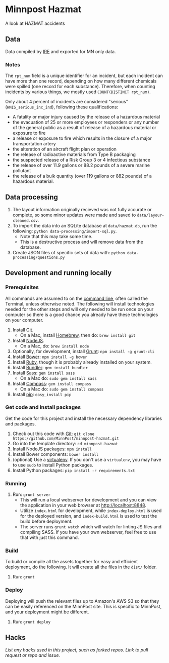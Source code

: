 # Minnpost Hazmat

A look at HAZMAT accidents

## Data

Data compiled by [IRE](http://www.ire.org/nicar/database-library/databases/hazardous-materials/) and exported for MN only data.

### Notes

The `rpt_num` field is a unique identifier for an incident, but each incident can have more than one record, depending on how many different chemicals were spilled (one record for each substance).  Therefore, when counting incidents by various things, we mostly used `COUNT(DISTINCT rpt_num)`.

Only about 4 percent of incidents are considered "serious" (`HMIS_serious_inc_ind`), following these qualifications:
* A fatality or major injury caused by the release of a hazardous material
* the evacuation of 25 or more employees or responders or any number of the general public as a result of release of a hazardous material or exposure to fire
* a release or exposure to fire which results in the closure of a major transportation artery
* the alteration of an aircraft flight plan or operation
* the release of radioactive materials from Type B packaging
* the suspected release of a Risk Group 3 or 4 infectious substance
* the release of over 11.9 gallons or 88.2 pounds of a severe marine pollutant
* the release of a bulk quantity (over 119 gallons or 882 pounds) of a hazardous material.

## Data processing

1. The layout information originally recieved was not fully accurate or complete, so some minor updates were made and saved to `data/layour-cleaned.csv`.
1. To import the data into an SQLite database at `data/hazmat.db`, run the following: `python data-processing/import-sql.py`.
    * Note that this may take some time.
    * This is a destructive process and will remove data from the database.
1. Create JSON files of specific sets of data with: `python data-processing/questions.py`

## Development and running locally

### Prerequisites

All commands are assumed to on the [command line](http://en.wikipedia.org/wiki/Command-line_interface), often called the Terminal, unless otherwise noted.  The following will install technologies needed for the other steps and will only needed to be run once on your computer so there is a good chance you already have these technologies on your computer.

1. Install [Git](http://git-scm.com/).
   * On a Mac, install [Homebrew](http://brew.sh/), then do: `brew install git`
1. Install [NodeJS](http://nodejs.org/).
   * On a Mac, do: `brew install node`
1. Optionally, for development, install [Grunt](http://gruntjs.com/): `npm install -g grunt-cli`
1. Install [Bower](http://bower.io/): `npm install -g bower`
1. Install [Ruby](http://www.ruby-lang.org/en/downloads/), though it is probably already installed on your system.
1. Install [Bundler](http://gembundler.com/): `gem install bundler`
1. Install [Sass](http://sass-lang.com/): `gem install sass`
   * On a Mac do: `sudo gem install sass`
1. Install [Compass](http://compass-style.org/): `gem install compass`
   * On a Mac do: `sudo gem install compass`
1. Install [pip](https://pypi.python.org/pypi/pip): `easy_install pip`

### Get code and install packages

Get the code for this project and install the necessary dependency libraries and packages.

1. Check out this code with [Git](http://git-scm.com/): `git clone https://github.com/MinnPost/minnpost-hazmat.git`
1. Go into the template directory: `cd minnpost-hazmat`
1. Install NodeJS packages: `npm install`
1. Install Bower components: `bower install`
1. (optional) Use a [virtualenv](https://pypi.python.org/pypi/virtualenv).  If you don't use a `virtualenv`, you may have to use `sudo` to install Python packages.
1. Install Python packages: `pip install -r requirements.txt`

### Running

1. Run: `grunt server`
    * This will run a local webserver for development and you can view the application in your web browser at [http://localhost:8848](http://localhost:8848).
    * Utilize `index.html` for development, while `index-deploy.html` is used for the deployed version, and `index-build.html` is used to test the build before deployment.
    * The server runs `grunt watch` which will watch for linting JS files and compiling SASS.  If you have your own webserver, feel free to use that with just this command.

### Build

To build or compile all the assets together for easy and efficient deployment, do the following.  It will create all the files in the `dist/` folder.

1. Run: `grunt`

### Deploy

Deploying will push the relevant files up to Amazon's AWS S3 so that they can be easily referenced on the MinnPost site.  This is specific to MinnPost, and your deployment might be different.

1. Run: `grunt deploy`


## Hacks

*List any hacks used in this project, such as forked repos.  Link to pull request or repo and issue.*
